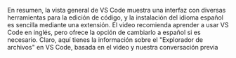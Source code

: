 En resumen, la vista general de VS Code 
muestra una interfaz con diversas herramientas para la edición de código, y la instalación
del idioma español es sencilla mediante
una extensión. El video recomienda 
aprender a usar VS Code en inglés, 
pero ofrece la opción de cambiarlo a 
español si es necesario.
Claro, aquí tienes la información sobre 
el "Explorador de archivos" en VS Code, 
basada en el video y nuestra 
conversación previa